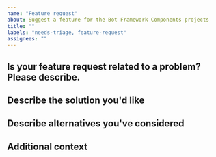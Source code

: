 ```yaml
---
name: "Feature request"
about: Suggest a feature for the Bot Framework Components projects
title: ""
labels: "needs-triage, feature-request"
assignees: ""
---
```


<!-- Please search for your feature request before creating a new one. -->

## Is your feature request related to a problem? Please describe.

<!-- A clear and concise description of what the problem is. Ex. I'm always frustrated when [...] -->

## Describe the solution you'd like

<!-- A clear and concise description of what you want to happen. -->

## Describe alternatives you've considered

<!-- A clear and concise description of any alternative solutions or features you've considered. -->

## Additional context

<!-- Add any other context or screenshots about the feature request here. -->
